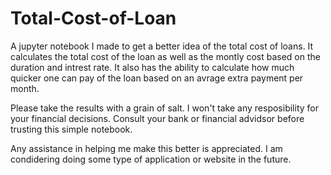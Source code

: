 # Total-Cost-of-Loan
A jupyter notebook I made to get a better idea of the total cost of loans. It calculates the total cost of the loan as well as the montly cost based on the duration and intrest rate. 
It also has the ability to calculate how much quicker one can pay of the loan based on an avrage extra payment per month.

Please take the results with a grain of salt. I won't take any resposibility for your financial decisions. Consult your bank or financial advidsor before trusting this simple notebook.


Any assistance in helping me make this better is appreciated. I am condidering doing some type of application or website in the future.
